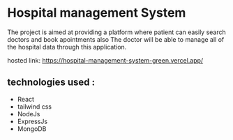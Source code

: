 # Hospital management System

The project is aimed at providing a platform where patient can easily search doctors and book apointments also The doctor will be able to manage all of the hospital data through this application.

hosted link: https://hospital-management-system-green.vercel.app/


## technologies used :

- React
- tailwind css
- NodeJs
- ExpressJs
- MongoDB

